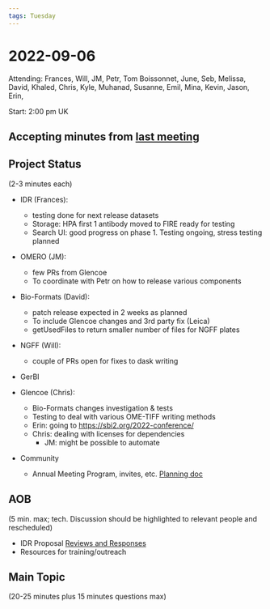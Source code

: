 ```yaml
---
tags: Tuesday
---
```


# 2022-09-06

Attending: Frances, Will, JM, Petr, Tom Boissonnet, June, Seb, Melissa, David, Khaled, Chris, Kyle, Muhanad, Susanne, Emil, Mina, Kevin, Jason, Erin, 

Start: 2:00 pm UK

## Accepting minutes from [last meeting](https://github.com/ome/meeting-minutes)

## Project Status

(2-3 minutes each)

- IDR (Frances):
    - testing done for next release datasets
    - Storage: HPA first 1 antibody moved to FIRE ready for testing
    - Search UI: good progress on phase 1. Testing ongoing, stress testing planned

- OMERO (JM):
    - few PRs from Glencoe
    - To coordinate with Petr on how to release various components

- Bio-Formats (David):
    - patch release expected in 2 weeks as planned
    - To include Glencoe changes and 3rd party fix (Leica)
    - getUsedFiles to return smaller number of files for NGFF plates

- NGFF (Will):
    - couple of PRs open for fixes to dask writing

- GerBI

- Glencoe (Chris):
    - Bio-Formats changes investigation & tests
    - Testing to deal with various OME-TIFF writing methods
    - Erin: going to https://sbi2.org/2022-conference/ 
    - Chris: dealing with licenses for dependencies
        - JM: might be possible to automate

- Community
    - Annual Meeting Program, invites, etc. [Planning doc](https://docs.google.com/document/d/1dhs-oWwo7JeVwNoZK-e01KZdbbi81MMPFCDxDfmLA8c/edit#heading=h.wuom1eccyacx)
    
## AOB

(5 min. max; tech. Discussion should be highlighted to relevant people and rescheduled)
- IDR Proposal [Reviews and Responses](https://drive.google.com/drive/u/1/folders/1u2dUjet_Leta-qDs42qzl6r6tFA0l6c4)
- Resources for training/outreach
## Main Topic

(20-25 minutes plus 15 minutes questions max)
